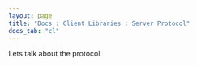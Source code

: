 ```yaml
---
layout: page
title: "Docs : Client Libraries : Server Protocol"
docs_tab: "cl"
---
```


Lets talk about the protocol.

